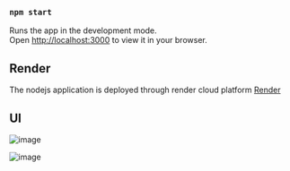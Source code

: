 

### `npm start`

Runs the app in the development mode.\
Open [http://localhost:3000](http://localhost:3000) to view it in your browser.

## Render 
  The nodejs application is deployed through render cloud platform [Render](https://dashboard.render.com/)
  
## UI

![image](https://user-images.githubusercontent.com/38039615/226353011-aaedca36-7042-4bad-9291-10948e9a7e04.png)


![image](https://user-images.githubusercontent.com/38039615/226353736-867f02be-b564-4d7b-82f5-c15015b63569.png)
